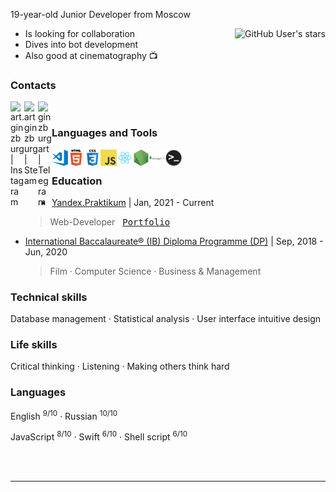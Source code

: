19-year-old Junior Developer from Moscow

<img align="right" alt="GitHub User's stars" src="https://img.shields.io/github/stars/artginzburg?style=social">

* Is looking for collaboration
* Dives into bot development
* Also good at cinematography 📺

### Contacts

[<img align="left" width="22px" title="art.ginzburg | Instagram" src="https://assets.stickpng.com/thumbs/580b57fcd9996e24bc43c521.png">][instagram]
[<img align="left" width="22px" title="artginzburg | Steam" src="https://upload.wikimedia.org/wikipedia/commons/thumb/8/83/Steam_icon_logo.svg/1024px-Steam_icon_logo.svg.png">][steam]
[<img align="left" width="22px" title="ginzburgart | Telegram" src="https://upload.wikimedia.org/wikipedia/commons/thumb/8/82/Telegram_logo.svg/1024px-Telegram_logo.svg.png">][telegram]

<br>

### Languages and Tools

[<img align="left" title="Visual Studio Code" width="26px" src="https://raw.githubusercontent.com/github/explore/80688e429a7d4ef2fca1e82350fe8e3517d3494d/topics/visual-studio-code/visual-studio-code.png">][vscode]
[<img align="left" title="HTML5" width="26px" src="https://raw.githubusercontent.com/github/explore/80688e429a7d4ef2fca1e82350fe8e3517d3494d/topics/html/html.png">][html]
[<img align="left" title="CSS3" width="26px" src="https://raw.githubusercontent.com/github/explore/80688e429a7d4ef2fca1e82350fe8e3517d3494d/topics/css/css.png">][css]
[<img align="left" title="JavaScript" width="26px" src="https://raw.githubusercontent.com/github/explore/80688e429a7d4ef2fca1e82350fe8e3517d3494d/topics/javascript/javascript.png">][js]
[<img align="left" title="React" width="26px" src="https://raw.githubusercontent.com/github/explore/80688e429a7d4ef2fca1e82350fe8e3517d3494d/topics/react/react.png">][react]
[<img align="left" title="Node.js" width="26px" src="https://raw.githubusercontent.com/github/explore/80688e429a7d4ef2fca1e82350fe8e3517d3494d/topics/nodejs/nodejs.png">][nodejs]
[<img align="left" title="MongoDB" width="26px" src="https://raw.githubusercontent.com/github/explore/80688e429a7d4ef2fca1e82350fe8e3517d3494d/topics/mongodb/mongodb.png">][mongo]
<img align="left" title="ShellScript" width="26px" src="https://raw.githubusercontent.com/github/explore/80688e429a7d4ef2fca1e82350fe8e3517d3494d/topics/terminal/terminal.png">

<br>

### Education

* [Yandex.Praktikum][yapraktikum] | Jan, 2021 - Current

  > Web-Developer &nbsp; <kbd>[Portfolio][yapraktikum-webdev-portfolio]</kbd>

* [International Baccalaureate® (IB) Diploma Programme (DP)][ibdp] | Sep, 2018 - Jun, 2020

  > Film · Computer Science · Business & Management

### Technical skills

Database management · Statistical analysis · User interface intuitive design

### Life skills

Critical thinking · Listening · Making others think hard

### Languages

English <sup>9/10</sup> · Russian <sup>10/10</sup>

JavaScript <sup>8/10</sup> · Swift <sup>6/10</sup> · Shell script <sup>6/10</sup>

<br>
<br>

---

[instagram]: https://www.instagram.com/art.ginzburg/
[steam]: https://steamcommunity.com/id/artginzburg
[telegram]: https://t.me/ginzburgart
[vscode]: https://code.visualstudio.com/
[html]: https://ru.wikipedia.org/wiki/HTML5
[css]: https://ru.wikipedia.org/wiki/CSS
[js]: https://www.javascript.com/
[react]: https://reactjs.org/
[nodejs]: https://nodejs.org/en/
[mongo]: https://www.mongodb.com/
[yapraktikum]: https://praktikum.yandex.ru/
[yapraktikum-webdev-portfolio]: https://github.com/artginzburg/yandex.praktikum-portfolio
[ibdp]: https://www.ibo.org/programmes/diploma-programme/
